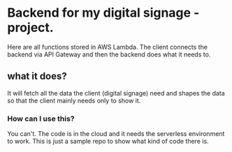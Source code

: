 # Backend for my digital signage -project. 

Here are all functions stored in AWS Lambda. The client connects the backend via API Gateway and then the backend does
what it needs to. 

## what it does?

It will fetch all the data the client (digital signage) need and shapes the data so that the client mainly needs only to show it.

### How can I use this?

You can't. The code is in the cloud and it needs the serverless environment to work. This is just a sample repo to show what kind of code there is. 


